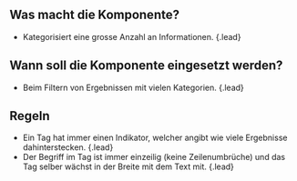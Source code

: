 ## Was macht die Komponente?
*   Kategorisiert eine grosse Anzahl an Informationen. {.lead}

## Wann soll die Komponente eingesetzt werden?
*   Beim Filtern von Ergebnissen mit vielen Kategorien. {.lead}

## Regeln
*   Ein Tag hat immer einen Indikator, welcher angibt wie viele Ergebnisse dahinterstecken. {.lead}
*   Der Begriff im Tag ist immer einzeilig (keine Zeilenumbrüche) und das Tag selber wächst in der Breite mit dem Text mit. {.lead}